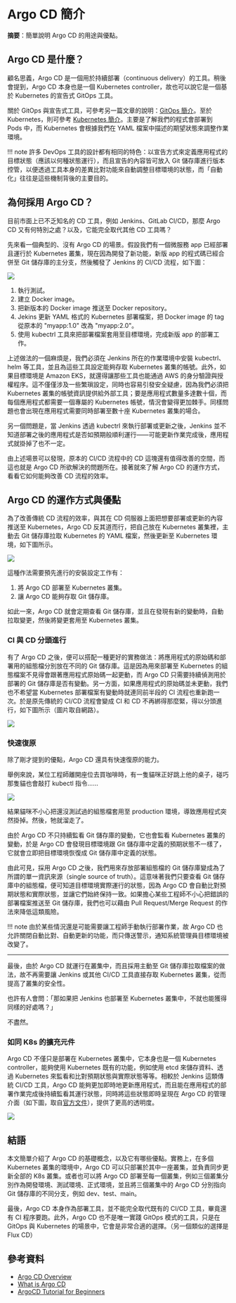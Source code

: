 # Argo CD 簡介

**摘要**：簡單說明 Argo CD 的用途與優點。

## Argo CD 是什麼？

顧名思義，Argo CD 是一個用於持續部署（continuous delivery）的工具。稍後會提到，Argo CD 本身也是一個 Kubernetes controller，故也可以說它是一個基於 Kubernetes 的宣告式 GitOps 工具。

關於 GitOps 與宣告式工具，可參考另一篇文章的說明：[GitOps 簡介](gitops.md)。至於 Kubernetes，則可參考 [Kubernetes 簡介](../k8s/overview/k8s-overview.md)。主要是了解我們的程式會部署到 Pods 中，而 Kubernetes 會根據我們在 YAML 檔案中描述的期望狀態來調整作業環境。

!!! note
    許多 DevOps 工具的設計都有相同的特色：以宣告方式來定義應用程式的目標狀態（應該以何種狀態運行），而且宣告的內容皆可放入 Git 儲存庫進行版本控管，以便透過工具本身的差異比對功能來自動調整目標環境的狀態，而「自動化」往往是這些機制背後的主要目的。

## 為何採用 Argo CD？

目前市面上已不乏知名的 CD 工具，例如 Jenkins、GitLab CI/CD，那麼 Argo CD 又有何特別之處？以及，它能完全取代其他 CD 工具嗎？

先來看一個典型的、沒有 Argo CD 的場景。假設我們有一個微服務 app 已經部署且運行於 Kubernetes 叢集，現在因為開發了新功能，新版 app 的程式碼已經合併至 Git 儲存庫的主分支，然後觸發了 Jenkins 的 CI/CD 流程，如下圖：

![](images/scenario-no-argocd.png)

1. 執行測試。
2. 建立 Docker image。
3. 把新版本的 Docker image 推送至 Docker repository。
4. Jekins 更新 YAML 格式的 Kubernetes 部署檔案，把 Docker image 的 tag 從原本的 "myapp:1.0" 改為 "myapp:2.0"。
5. 使用 kubectrl 工具來把部署檔案套用至目標環境，完成新版 app 的部署工作。

上述做法的一個麻煩是，我們必須在 Jenkins 所在的作業環境中安裝 kubectrl、helm 等工具，並且為這些工具設定能夠存取 Kubernetes 叢集的帳號。此外，如果目標環境是 Amazon EKS，就還得讓那些工具也能通過 AWS 的身分驗證與授權程序。這不僅僅涉及一些繁瑣設定，同時也容易引發安全疑慮，因為我們必須把 Kubernetes 叢集的帳號資訊提供給外部工具；要是應用程式數量多達數十個，而每個應用程式都需要一個專屬的 Kubernetes 帳號，情況會變得更加棘手。同樣問題也會出現在應用程式需要同時部署至數十座 Kubernetes 叢集的場合。

另一個問題是，當 Jenkins 透過 kubectrl 來執行部署或更新之後，Jenkins 並不知道部署之後的應用程式是否如預期般順利運行——可能更新作業完成後，應用程式就掛掉了也不一定。

由上述場景可以發現，原本的 CI/CD 流程中的 CD 這塊還有值得改善的空間，而這也就是 Argo CD 所欲解決的問題所在。接著就來了解 Argo CD 的運作方式，看看它如何能夠改善 CD 流程的效率。

## Argo CD 的運作方式與優點

為了改善傳統 CD 流程的效率，與其在 CD 伺服器上面把想要部署或更新的內容推送至 Kubernetes，Argo CD 反其道而行，把自己放在 Kubernetes 叢集裡，主動去 Git 儲存庫拉取 Kubernetes 的 YAML 檔案，然後更新至 Kubernetes 環境，如下圖所示。

![](images/argocd-pull-changes.png)

這種作法需要預先進行的安裝設定工作有：

1. 將 Argo CD 部署至 Kubernetes 叢集。
2. 讓 Argo CD 能夠存取 Git 儲存庫。

如此一來，Argo CD 就會定期查看 Git 儲存庫，並且在發現有新的變動時，自動拉取變更，然後將變更套用至 Kubernetes 叢集。

### CI 與 CD 分頭進行

有了 Argo CD 之後，便可以搭配一種更好的實務做法：將應用程式的原始碼和部署用的組態檔分別放在不同的 Git 儲存庫。這是因為用來部署至 Kubernetes 的組態檔案不見得會跟著應用程式原始碼一起更動，而 Argo CD 只需要持續偵測用於部署的 Git 儲存庫是否有變動。另一方面，如果應用程式的原始碼並未更動，我們也不希望當 Kubernetes 部署檔案有變動時就連同前半段的 CI 流程也重新跑一次。於是原先傳統的 CI/CD 流程會變成 CI 和 CD 不再綁得那麼緊，得以分頭進行，如下圖所示（圖片取自網路）。

![](images/argocd-dedicate-repo.png)

### 快速復原

除了剛才提到的優點，Argo CD 還具有快速復原的能力。

舉例來說，某位工程師離開座位去買咖啡時，有一隻貓咪正好跳上他的桌子，碰巧那隻貓也會敲打 kubectl 指令……

![](images/cat-typing.gif)

結果貓咪不小心把還沒測試過的組態檔套用至 production 環境，導致應用程式突然掛掉。然後，牠就溜走了。

由於 Argo CD 不只持續監看 Git 儲存庫的變動，它也會監看 Kubernetes 叢集的變動，於是 Argo CD 會發現目標環境跟 Git 儲存庫中定義的預期狀態不一樣了，它就會立即把目標環境恢復成 Git 儲存庫中定義的狀態。

由此可見，採用 Argo CD 之後，我們用來存放部署組態檔的 Git 儲存庫變成為了所謂的單一資訊來源（single source of truth）。這意味著我們只要查看 Git 儲存庫中的組態檔，便可知道目標環境實際運行的狀態，因為 Argo CD 會自動比對預期狀態和實際狀態，並讓它們始終保持一致。如果擔心某些工程師不小心把錯誤的部署檔案推送至 Git 儲存庫，我們也可以藉由 Pull Request/Merge Request 的作法來降低這類風險。

!!! note
    由於某些情況還是可能需要讓工程師手動執行部署作業，故 Argo CD 也允許關閉自動比對、自動更新的功能，而只傳送警示，通知系統管理員目標環境被改變了。

---

最後，由於 Argo CD 就運行在叢集中，而且採用主動至 Git 儲存庫拉取檔案的做法，故不再需要讓 Jenkins 或其他 CI/CD 工具直接存取 Kubernetes 叢集，從而提高了叢集的安全性。

也許有人會問：「那如果把 Jenkins 也部署至 Kubernetes 叢集中，不就也能獲得同樣的好處嗎？」

不盡然。

### 如同 K8s 的擴充元件

Argo CD 不僅只是部署在 Kubernetes 叢集中，它本身也是一個 Kubernetes controller，能夠使用 Kubernetes 既有的功能，例如使用 etcd 來儲存資料、透過 Kubernetes 來監看和比對預期狀態與實際狀態等等。相較於 Jenkins 這類傳統 CI/CD 工具，Argo CD 能夠更加即時地更新應用程式，而且能在應用程式的部署作業完成後持續監看其運行狀態，同時將這些狀態即時呈現在 Argo CD 的管理介面（如下圖，取自[官方文件](https://argo-cd.readthedocs.io/en/stable/)），提供了更高的透明度。

![](images/argocd-ui.png)

## 結語

本文簡單介紹了 Argo CD 的基礎概念，以及它有哪些優點。實務上，在多個 Kubernetes 叢集的環境中，Argo CD 可以只部署於其中一座叢集，並負責同步更新全部的 K8s 叢集。或者也可以將 Argo CD 部署至每一個叢集，例如三個叢集分別作為開發環境、測試環境、正式環境，並且將三個叢集中的 Argo CD 分別指向 Git 儲存庫的不同分支，例如 dev、test、main。

最後，Argo CD 本身作為部署工具，並不能完全取代既有的 CI/CD 工具，畢竟還有 CI 程序要跑。此外，Argo CD 也不是唯一實踐 GitOps 模式的工具，只是在 GitOps 與 Kubernetes 的場景中，它會是非常合適的選擇。（另一個類似的選擇是 Flux CD）

## 參考資料

- [Argo CD Overview](https://argo-cd.readthedocs.io/en/stable/)
- [What is Argo CD](https://www.youtube.com/watch?v=p-kAqxuJNik)
- [ArgoCD Tutorial for Beginners](https://youtu.be/MeU5_k9ssrs)